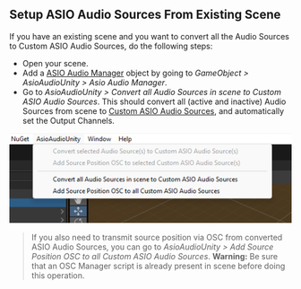 ## Setup ASIO Audio Sources From Existing Scene

If you have an existing scene and you want to convert all the Audio Sources to Custom ASIO Audio Sources, do the following steps:
- Open your scene.
- Add a [ASIO Audio Manager](/docs/Audio%20Components/AsioAudioManager.md) object by going to *GameObject > AsioAudioUnity > Asio Audio Manager*.
- Go to *AsioAudioUnity > Convert all Audio Sources in scene to Custom ASIO Audio Sources*. This should convert all (active and inactive) Audio Sources from scene to [Custom ASIO Audio Sources](/docs/Audio%20Components/CustomAsioAudioSource.md), and automatically set the Output Channels.

<img src="/docs/pictures/existingscene1.png" alt="drawing" width="800"/>

> If you also need to transmit source position via OSC from converted ASIO Audio Sources, you can go to *AsioAudioUnity > Add Source Position OSC to all Custom ASIO Audio Sources*. 
**Warning:** Be sure that an OSC Manager script is already present in scene before doing this operation.